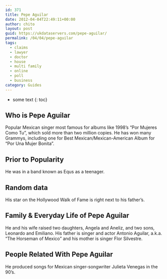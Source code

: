 ```yaml
---
id: 371
title: Pepe Aguilar
date: 2012-04-04T22:49:11+00:00
author: chito
layout: post
guid: https://ukdataservers.com/pepe-aguilar/
permalink: /04/04/pepe-aguilar
tags:
  - claims
  - lawyer
  - doctor
  - house
  - multi family
  - online
  - poll
  - business
category: Guides
---
```


* some text
{: toc}


## Who is  Pepe Aguilar
                  
                  
                  
Popular Mexican singer most famous for albums like 1998&#8217;s &#8220;Por Mujeres Como Tu&#8221;, which sold more than two million copies. He has won many Grammys, including one for Best Mexican/Mexican-American Album for &#8220;Por Una Mujer Bonita&#8221;.
                  
                
                
                
## Prior to Popularity 
                  
                  
                  
He was in a band known as Equs as a teenager.
                  
                
                
                
## Random data 
                  
                  
                  
His star on the Hollywood Walk of Fame is right next to his father&#8217;s.
                  
                
                
                
## Family & Everyday Life of Pepe Aguilar
                  
                  
                  
He and his wife raised two daughters, Angela and Aneliz, and two sons, Leonardo and Emiliano. His father is singer and actor Antonio Aguilar, a.k.a. &#8220;The Horseman of Mexico&#8221; and his mother is singer Flor Silvestre.
                  
                
                
                
## People Related With  Pepe Aguilar
                  
                  
                  
He produced songs for Mexican singer-songwriter Julieta Venegas in the 90&#8217;s.
                  
                
              
            
          
          
          
    
    
  
